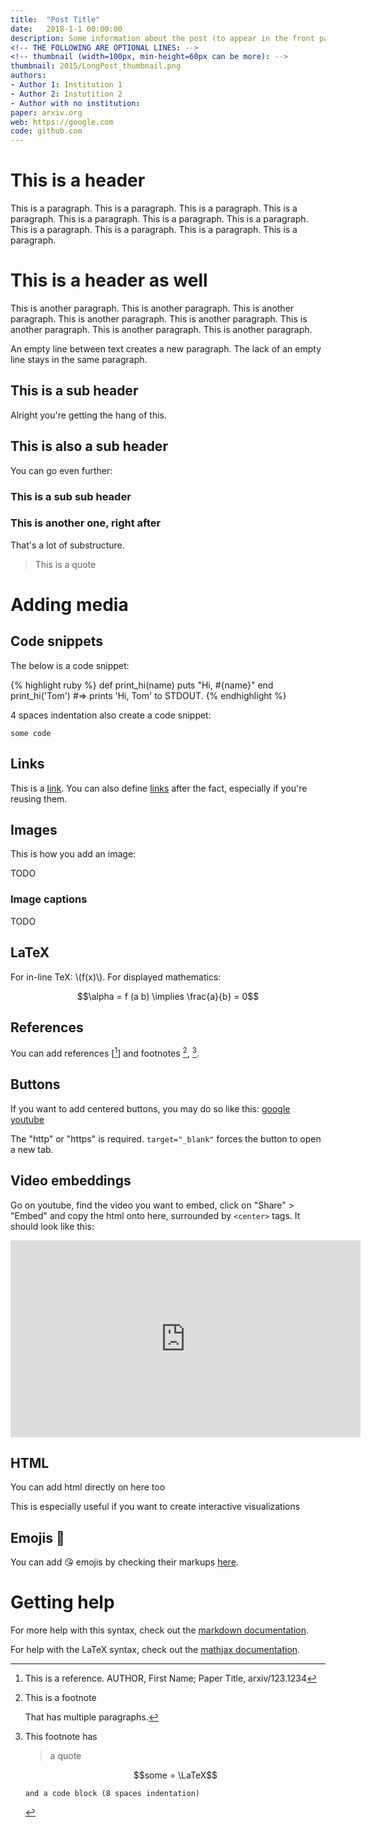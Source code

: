 ```yaml
---
title:  "Post Title"
date:   2018-1-1 00:00:00
description: Some information about the post (to appear in the front page)
<!-- THE FOLLOWING ARE OPTIONAL LINES: -->
<!-- thumbnail (width=100px, min-height=60px can be more): -->
thumbnail: 2015/LongPost_thumbnail.png
authors:
- Author 1: Institution 1
- Author 2: Instutition 2
- Author with no institution:
paper: arxiv.org
web: https://google.com
code: github.com
---
```


This is a header
================
This is a paragraph. This is a paragraph. This is a paragraph. This is a
paragraph. This is a paragraph. This is a paragraph. This is a paragraph. This
is a paragraph. This is a paragraph. This is a paragraph. This is a paragraph.

# This is a header as well
This is another paragraph. This is another paragraph. This is another
paragraph. This is another paragraph. This is another paragraph. This is
another paragraph. This is another paragraph. This is another paragraph.

An empty line between text creates a new paragraph.
The lack of an empty line stays in the same paragraph.

## This is a sub header
Alright you're getting the hang of this.

This is also a sub header
-------------------------
You can go even further:

### This is a sub sub header
### This is another one, right after
That's a lot of substructure.

> This is a quote

# Adding media
## Code snippets
The below is a code snippet:

{% highlight ruby %}
def print_hi(name)
  puts "Hi, #{name}"
end
print_hi('Tom')
#=> prints 'Hi, Tom' to STDOUT.
{% endhighlight %}

4 spaces indentation also create a code snippet:

    some code

## Links
This is a [link](google.com). You can also define [links][google] after the
fact, especially if you're reusing them.

[google]: https://google.com

## Images
This is how you add an image:

TODO

### Image captions
TODO

## LaTeX
For in-line TeX: \\(f(x)\\). For displayed mathematics:

$$\alpha = f (a b) \implies \frac{a}{b} = 0$$

## References
You can add references [[^referencetag]] and footnotes [^anothertag], [^onelasttag].

[^referencetag]: This is a reference. AUTHOR, First Name; Paper Title, arxiv/123.1234
[^anothertag]:
    This is a footnote

    That has multiple paragraphs.

[^onelasttag]:
    This footnote has
    > a quote

    $$some = \LaTeX$$

        and a code block (8 spaces indentation)

## Buttons
If you want to add centered buttons, you may do so like this:
<buttons>
  <a href="https://google.com" target="_blank">google</a>
  <a href="http://youtube.com">youtube</a>
</buttons>

The "http" or "https" is required. `target="_blank"` forces the button to open
a new tab.

## Video embeddings
Go on youtube, find the video you want to embed, click on "Share" > "Embed" and
copy the html onto here, surrounded by `<center>` tags. It should look like this:

<center>
  <iframe width="560" height="315" src="https://www.youtube-nocookie.com/embed/dQw4w9WgXcQ" frameborder="0" allow="autoplay; encrypted-media" allowfullscreen></iframe>
</center>

## HTML
<p>You can add html directly on here too</p>
<p>This is especially useful if you want to create interactive visualizations</p>

## Emojis :poop:
You can add :kissing_heart: emojis by checking their markups
[here](https://gist.github.com/rxaviers/7360908).

# Getting help
For more help with this syntax, check out the [markdown documentation][mddocs].

For help with the LaTeX syntax, check out the [mathjax documentation][mjxdocs].

[mddocs]: https://help.github.com/articles/basic-writing-and-formatting-syntax/ 
[mjxdocs]: https://docs.mathjax.org/en/latest/
